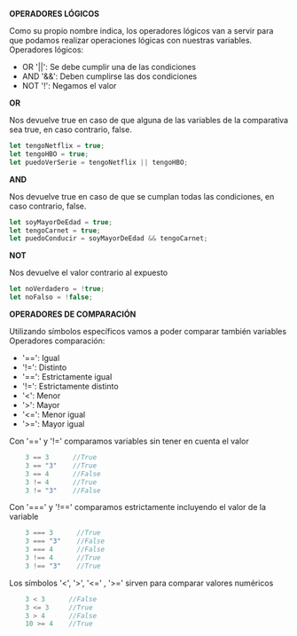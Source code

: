 **OPERADORES LÓGICOS**

Como su propio nombre indica, los operadores lógicos van a servir para que podamos realizar operaciones lógicas con nuestras variables. Operadores lógicos:

- OR '||': Se debe cumplir una de las condiciones
- AND '&&': Deben cumplirse las dos condiciones
- NOT '!': Negamos el valor

**OR**

Nos devuelve true en caso de que alguna de las variables de la comparativa sea true, en caso contrario, false.

```js
let tengoNetflix = true;
let tengoHBO = true;
let puedoVerSerie = tengoNetflix || tengoHBO;
```

**AND**

Nos devuelve true en caso de que se cumplan todas las condiciones, en caso contrario, false.

```js
let soyMayorDeEdad = true;
let tengoCarnet = true;
let puedoConducir = soyMayorDeEdad && tengoCarnet;
```

**NOT**

Nos devuelve el valor contrario al expuesto

```js
let noVerdadero = !true;
let noFalso = !false;
```

**OPERADORES DE COMPARACIÓN**

Utilizando símbolos específicos vamos a poder comparar también variables
Operadores comparación:

- '==': Igual
- '!=': Distinto
- '==': Estrictamente igual
- '!=': Estrictamente distinto
- '<': Menor
- '>': Mayor
- '<=': Menor igual
- '>=': Mayor igual

Con '==' y '!=' comparamos variables sin tener en cuenta el valor

```js
    3 == 3      //True
    3 == "3"    //True
    3 == 4      //False
    3 != 4      //True
    3 != "3"    //False
```

Con '===' y '!==' comparamos estrictamente incluyendo el valor de la variable

```jsx
    3 === 3      //True
    3 === "3"    //False
    3 === 4      //False
    3 !== 4      //True
    3 !== "3"    //True
```

Los símbolos '<', '>', '<=' , '>=' sirven para comparar valores numéricos

```js
    3 < 3      //False
    3 <= 3     //True
    3 > 4      //False
    10 >= 4    //True
```
